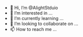 - 👋 Hi, I’m @AlightStduio
- 👀 I’m interested in ...
- 🌱 I’m currently learning ...
- 💞️ I’m looking to collaborate on ...
- 📫 How to reach me ...

<!---
AlightStduio/AlightStduio is a ✨ special ✨ repository because its `README.md` (this file) appears on your GitHub profile.
You can click the Preview link to take a look at your changes.
--->
